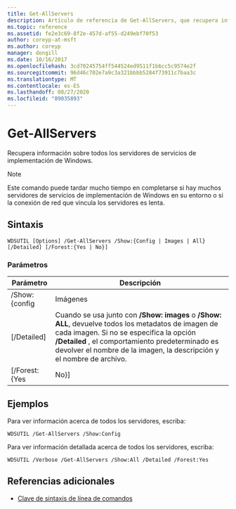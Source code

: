 ```yaml
---
title: Get-AllServers
description: Artículo de referencia de Get-AllServers, que recupera información sobre todos los servidores de servicios de implementación de Windows.
ms.topic: reference
ms.assetid: fe2e3c69-8f2e-457d-af55-d249ebf70f53
author: coreyp-at-msft
ms.author: coreyp
manager: dongill
ms.date: 10/16/2017
ms.openlocfilehash: 3cd70245754ff544524ed9511f1b6cc5c9574e2f
ms.sourcegitcommit: 96d46c702e7a9c3a321bbbb5284f73911c7baa3c
ms.translationtype: MT
ms.contentlocale: es-ES
ms.lasthandoff: 08/27/2020
ms.locfileid: "89035893"
---
```

# <a name="get-allservers"></a>Get-AllServers

Recupera información sobre todos los servidores de servicios de implementación de Windows.

> [!NOTE]
> Este comando puede tardar mucho tiempo en completarse si hay muchos servidores de servicios de implementación de Windows en su entorno o si la conexión de red que vincula los servidores es lenta.

## <a name="syntax"></a>Sintaxis

```
WDSUTIL [Options] /Get-AllServers /Show:{Config | Images | All} [/Detailed] [/Forest:{Yes | No}]
```

### <a name="parameters"></a>Parámetros

|   Parámetro   |                                                                                                                 Descripción                                                                                                                  |
|---------------|----------------------------------------------------------------------------------------------------------------------------------------------------------------------------------------------------------------------------------------------|
| /Show: {config |                                                                                                                    Imágenes                                                                                                                    |
|  [/Detailed]  | Cuando se usa junto con **/Show: images** o **/Show: ALL**, devuelve todos los metadatos de imagen de cada imagen. Si no se especifica la opción **/Detailed** , el comportamiento predeterminado es devolver el nombre de la imagen, la descripción y el nombre de archivo. |
| [/Forest: {Yes |                                                                                                                     No}]                                                                                                                     |

## <a name="examples"></a>Ejemplos

Para ver información acerca de todos los servidores, escriba:
```
WDSUTIL /Get-AllServers /Show:Config
```
Para ver información detallada acerca de todos los servidores, escriba:
```
WDSUTIL /Verbose /Get-AllServers /Show:All /Detailed /Forest:Yes
```

## <a name="additional-references"></a>Referencias adicionales

- [Clave de sintaxis de línea de comandos](command-line-syntax-key.md)